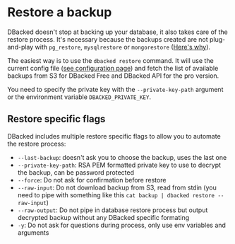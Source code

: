 # Restore a backup

DBacked doesn't stop at backing up your database, it also takes care of the restore process. It's necessary because the backups created are not plug-and-play with `pg_restore`, `mysqlrestore` or `mongorestore` ([Here's why](implementation-details.html#backup-process)).

The easiest way is to use the `dbacked restore` command. It will use the current config file ([see configuration page](configuration.html)) and fetch the list of available backups from S3 for DBacked Free and DBacked API for the pro version.

You need to specify the private key with the `--private-key-path` argument or the environment variable `DBACKED_PRIVATE_KEY`.

<script>
  export default {
    mounted () {
      // asciinema embedded player

(function() {
  function insertAfter(referenceNode, newNode) {
    referenceNode.parentNode.insertBefore(newNode, referenceNode.nextSibling);
  }

  function params(container, script) {
    function format(name) {
      var value = script.getAttribute('data-' + name);
      if (value) {
        return name + '=' + value;
      }
    }

    var options = ['size', 'speed', 'autoplay', 'loop', 'theme', 't', 'preload', 'cols', 'rows'];

    return '?' + options.map(format).filter(Boolean).join('&');
  }

  function insertPlayer(script) {
    // do not insert player if there's one already associated with this script
    if (script.dataset.player) {
      return;
    }

    var apiHost = 'https://asciinema.org';

    var asciicastId = script.id.split('-')[1];

    var container = document.createElement('div');
    container.id = "asciicast-container-" + asciicastId;
    container.className = 'asciicast';
    container.style.display = 'block';
    container.style.float = 'none';
    container.style.overflow = 'hidden';
    container.style.padding = 0;
    container.style.margin = '20px 0';

    insertAfter(script, container);

    var iframe = document.createElement('iframe');
    iframe.src = apiHost + "/a/" + asciicastId + '/embed' + params(container, script);
    iframe.id = "asciicast-iframe-" + asciicastId;
    iframe.name = "asciicast-iframe-" + asciicastId;
    iframe.scrolling = "no";
    iframe.setAttribute('allowFullScreen', 'true');
    iframe.style.overflow = "hidden";
    iframe.style.margin = 0;
    iframe.style.border = 0;
    iframe.style.display = "inline-block";
    iframe.style.width = "100%";
    iframe.style.float = "none";
    iframe.style.visibility = "hidden";
    iframe.onload = function() { this.style.visibility = 'visible' };

    container.appendChild(iframe);

    function receiveSize(e) {
      if (e.origin === apiHost) {
        var name = e.data[0];
        var data  = e.data[1];
        var iframeWindow = iframe.contentWindow || iframe;

        if (e.source == iframeWindow && name == 'asciicast:size') {
          iframe.style.width  = '' + data.width + 'px';
          iframe.style.height = '' + data.height + 'px';
        }
      }
    }

    window.addEventListener("message", receiveSize, false);

    script.dataset.player = container;
  }

  var scripts = document.querySelectorAll("div[id^='asciicast-']");
  [].forEach.call(scripts, insertPlayer);
})();
    }
  }
</script>

<div id="asciicast-3JiHpWmaYpRfT3lKddIAFa0xI"></div>

## Restore specific flags

DBacked includes multiple restore specific flags to allow you to automate the restore process:

- `--last-backup`: doesn't ask you to choose the backup, uses the last one
- `--private-key-path`: RSA PEM formatted private key to use to decrypt the backup, can be password protected
- `--force`: Do not ask for confirmation before restore
- `--raw-input`: Do not download backup from S3, read from stdin (you need to pipe with something like this `cat backup | dbacked restore --raw-input`)
- `--raw-output`: Do not pipe in database restore process but output decrypted backup without any DBacked specific formating
- `-y`: Do not ask for questions during process, only use env variables and arguments
